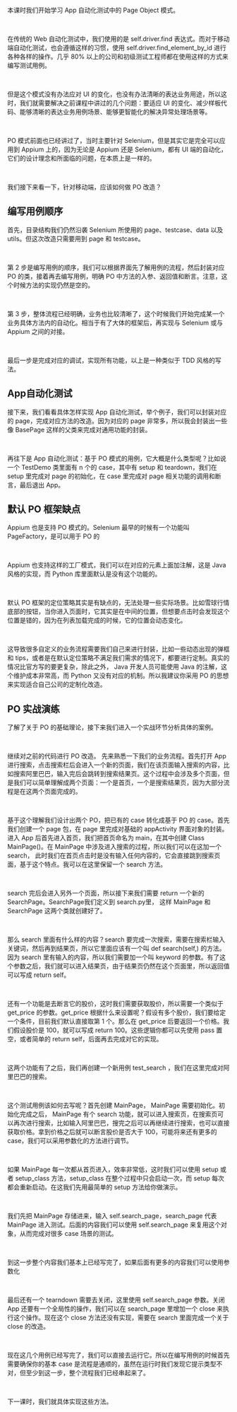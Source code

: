 <br />

本课时我们开始学习 App 自动化测试中的 Page Object 模式。

<br />

在传统的 Web 自动化测试中，我们使用的是 self.driver.find 表达式。而对于移动端自动化测试，也会遵循这样的习惯，使用 self.driver.find_element_by_id 进行各种各样的操作。几乎 80% 以上的公司和初级测试工程师都在使用这样的方式来编写测试用例。

<br />

但是这个模式没有办法应对 UI 的变化，也没有办法清晰的表达业务用途，所以这时，我们就需要解决之前课程中讲过的几个问题：要适应 UI 的变化、减少样板代码、能够清晰的表达业务用例场景、能够更智能化的解决异常处理场景等。

<br />

PO 模式前面也已经讲过了，当时主要针对 Selenium，但是其实它是完全可以应用到 Appium 上的，因为无论是 Appium 还是 Selenium，都有 UI 端的自动化，它们的设计理念和所面临的问题，在本质上是一样的。

<br />

我们接下来看一下，针对移动端，应该如何做 PO 改造？

编写用例顺序
------

首先，目录结构我们仍然沿袭 Selenium 所使用的 page、testcase、data 以及 utils。但这次改造只需要用到 page 和 testcase。

<br />

第 2 步是编写用例的顺序，我们可以根据界面先了解用例的流程，然后封装对应 PO 的类，接着再去编写用例，明确 PO 中方法的入参、返回值和断言。注意，这个时候方法的实现仍然是空的。

<br />

第 3 步，整体流程已经明确，业务也比较清晰了，这个时候我们开始完成某一个业务具体方法内的自动化。相当于有了大体的框架后，再实现与 Selenium 或与 Appium 之间的对接。

<br />

<Image alt="" src="https://s0.lgstatic.com/i/image3/M01/78/CE/CgpOIF50jbCAEGjfAAF90rzlUnc958.png"/>

<br />

最后一步是完成对应的调试，实现所有功能，以上是一种类似于 TDD 风格的写法。

App自动化测试
--------

接下来，我们看看具体怎样实现 App 自动化测试，举个例子，我们可以封装对应的 page，完成对应方法的改造。因为对应的 page 非常多，所以我会封装出一些像 BasePage 这样的父类来完成对通用功能的封装。

<br />

<Image alt="" src="https://s0.lgstatic.com/i/image3/M01/78/CF/Cgq2xl50jbCAOt2uAAH45KgAlVo279.png"/>

<br />

再往下是 App 自动化测试：基于 PO 模式的用例，它大概是什么类型呢？比如说一个 TestDemo 类里面有 n 个的 case，其中有 setup 和 teardown，我们在 setup 里完成对 page 的初始化，在 case 里完成对 page 相关功能的调用和断言，最后退出 App。

默认 PO 框架缺点
----------

Appium 也是支持 PO 模式的。Selenium 最早的时候有一个功能叫 PageFactory，是可以用于 PO 的

<br />

<Image alt="" src="https://s0.lgstatic.com/i/image3/M01/78/CF/Cgq2xl50jbGARIbIAAQZ6Cc9J6I194.png"/>

<br />

Appium 也支持这样的工厂模式，我们可以在对应的元素上面加注解，这是 Java 风格的实现，而 Python 库里面默认是没有这个功能的。

<br />

默认 PO 框架的定位策略其实是有缺点的，无法处理一些实际场景。比如雪球行情底部的按钮，当你进入页面时，它其实是在中间的位置，但想要点击时会发现这个位置是错的，因为在列表加载完成的时候，它的位置会动态变化。

<br />

这导致很多自定义的业务流程需要我们自己来进行封装，比如一些动态出现的弹框和 tips，或者是在默认定位策略不满足我们需求的情况下，都要进行定制。真实的情况比官方写的要更复杂，除此之外， Java 开发人员可能使用 Java 的注解，这个维护成本非常高，而 Python 又没有对应的机制。所以我建议你采用 PO 的思想来实现适合自己公司的定制化改造。

PO 实战演练
-------

了解了关于 PO 的基础理论，接下来我们进入一个实战环节分析具体的案例。

<br />

<Image alt="" src="https://s0.lgstatic.com/i/image3/M01/78/CE/CgpOIF50jbGAJyT1AAFDWZBsFcY566.png"/>

<br />

继续对之前的代码进行 PO 改造。 先来熟悉一下我们的业务流程。首先打开 App 进行搜索，点击搜索栏后会进入一个新的页面，我们在该页面输入搜索的内容，比如搜索阿里巴巴，输入完后会跳转到搜索结果页。这个过程中会涉及多个页面，但是我们可以简单理解成两个页面：一个是首页，一个是搜索结果页，因为大部分流程是在这两个页面完成的。

<br />

<Image alt="" src="https://s0.lgstatic.com/i/image3/M01/78/CF/Cgq2xl50jbGAc2RzAABUXXjJjOg264.png"/>

<br />

基于这个理解我们设计出两个 PO，把已有的 case 转化成基于 PO 的 case。首先我们创建一个 page 包，在 page 里完成对基础的 appActivity 界面对象的封装。进入 App 后首先进入首页，我们把首页命名为 main，在其中创建 Class MainPage()。在 MainPage 中涉及进入搜索的过程，所以我们可以在这加一个 search， 此时我们在首页点击时是没有输入任何内容的，它会直接跳到搜索页面，基于这个特点。我可以在这里保留一个 search 方法。

<br />

<Image alt="" src="https://s0.lgstatic.com/i/image3/M01/78/CE/CgpOIF50jbGABACkAAE4SkSeTZ0771.png"/>

<br />

search 完后会进入另外一个页面，所以接下来我们需要 return 一个新的 SearchPage。SearchPage我们定义到 search.py里， 这样 MainPage 和 SearchPage 这两个类就创建好了。

<br />

<Image alt="" src="https://s0.lgstatic.com/i/image3/M01/78/CF/Cgq2xl50jbGAKPf0AAC7Q0ExKgg629.png"/>

<br />

那么 search 里面有什么样的内容？search 要完成一次搜索，需要在搜索栏输入关键词，然后再到结果页，所以它里面应该有一个叫 def search(self,) 的方法。因为 search 里有输入的内容，所以我们需要加一个叫 keyword 的参数。有了这个参数之后，我们就可以进入结果页，由于结果页仍然在这个页面里，所以返回值可以写成 return self。

<br />

还有一个功能是去断言它的股价，这时我们需要获取股价，所以需要一个类似于 get_price 的参数。get_price 根据什么来设置呢？假设有多个股价，我们要给定一个条件，目前我们默认直接取第 1 个。那么在 get_price 后要返回一个价格。我们假设股价是 100，就可以写成 return 100。这些逻辑你都可以先使用 pass 置空，或者简单的 return self，后面再去完成对它的实现。

<br />

<Image alt="" src="https://s0.lgstatic.com/i/image3/M01/78/CE/CgpOIF50jbGASsT0AABiUUqEVac775.png"/>

<br />

这两个功能有了之后，我们再创建一个新用例 test_search ，我们在这里完成对阿里巴巴的搜索。

<br />

<Image alt="" src="https://s0.lgstatic.com/i/image3/M01/78/CF/Cgq2xl50jbGAPTFWAADArSAy52s207.png"/>

<br />

这个测试用例该如何去写呢？首先创建 MainPage， MainPage 需要初始化。初始化完成之后， MainPage 有个 search 功能，就可以进入搜索页，在搜索页可以再次进行搜索，比如输入阿里巴巴，搜完之后可以再继续进行搜索，也可以直接获取价格。拿到价格之后就可以断言股价是否大于 100，可能将来还有更多的 case，我们可以采用参数化的方法进行调节。

<br />

<Image alt="" src="https://s0.lgstatic.com/i/image3/M01/78/CE/CgpOIF50jbGAHQFKAADfVvWIwaE949.png"/>

<br />

如果 MainPage 每一次都从首页进入，效率非常低，这时我们可以使用 setup 或者 setup_class 方法，setup_class 在整个过程中只会启动一次，而 setup 每次都会重新启动。在这我们先用最简单的 setup 方法给你做演示。

<br />

<Image alt="" src="https://s0.lgstatic.com/i/image3/M01/78/CF/Cgq2xl50jbGAc-IHAAEpughqYRs137.png"/>

<br />

我们先把 MainPage 存储进来，输入 self.search_page，search_page 代表 MainPage 进入测试。后面的内容我们可以使用 self.search_page 来复用这个对象，从而完成对很多 case 场景的测试。

<br />

到这一步整个内容我们基本上已经写完了，如果后面有更多的内容我们可以使用参数化

<br />

<Image alt="" src="https://s0.lgstatic.com/i/image3/M01/78/CE/CgpOIF50jbGAdC0yAABhd5sKPVM490.png"/>

<br />

最后还有一个 tearndown 需要去关闭，这里使用 self.search_page 参数。关闭 App 还要有一个全局性的操作，我们可以在 search_page 里增加一个 close 来执行这个操作。现在这个 close 方法还没有实现，需要在 search 里面完成一个关于 close 的改造。

<br />

现在这几个用例已经写完了，我们可以直接去运行它。所以在编写用例的时候首先需要确保你的基本 case 是流程是通顺的，虽然在运行时我们发现它提示类型不对，但至少到这一步，整个流程我们已经串起来了。

<br />

下一课时，我们就具体实现这些方法。
